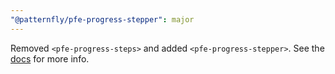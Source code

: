 ```yaml
---
"@patternfly/pfe-progress-stepper": major
---
```


Removed `<pfe-progress-steps>` and added `<pfe-progress-stepper>`. See the 
[docs](https://patternflyelements.org/components/progress-stepper/) for more 
info.
